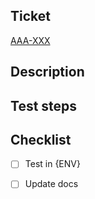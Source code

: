 ## Ticket
[AAA-XXX](https://mercadolibre.atlassian.net/browse/AAA-XXX)

## Description
<!--Include a list or short summary of the changes that were made. List the dependencies that were required for this change.-->
<!--If needed feel free to add images and gifs to help document the PR-->
## Test steps
<!--Steps to reproduce the scenario and test the feature. List the CURLs and keys needed.-->

## Checklist
<!--You can remove any non related checklists-->
- [ ] Test in {ENV}
- [ ] Update docs

